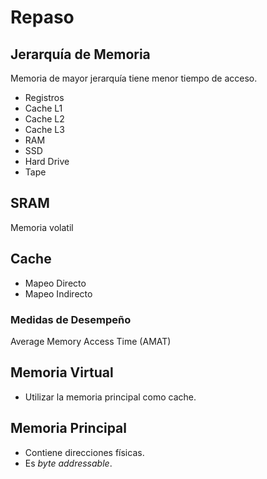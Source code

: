 # Repaso

## Jerarquía de Memoria

Memoria de mayor jerarquía tiene menor tiempo de acceso.

* Registros
* Cache L1
* Cache L2
* Cache L3
* RAM
* SSD
* Hard Drive
* Tape

## SRAM

Memoria volatil

## Cache

* Mapeo Directo
* Mapeo Indirecto

### Medidas de Desempeño

Average Memory Access Time (AMAT)

## Memoria Virtual

* Utilizar la memoria principal como cache.

## Memoria Principal

* Contiene direcciones físicas.
* Es _byte addressable_.
